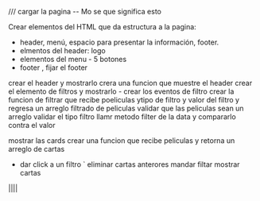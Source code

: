 
/// cargar la pagina -- Mo se que significa esto

Crear elementos del HTML  que da estructura a la pagina:
- header, menú, espacio para presentar la información, footer.
- elmentos del header:  logo
- elementos del menu - 5 botones
- footer , fijar el footer



crear el header y mostrarlo
    crera una funcion que muestre el header 
crear el elemento de filtros y mostrarlo 
    - crear los eventos de filtro
    crear la funcion de filtrar que recibe poeliculas ytipo de filtro y valor del filtro y regresa un arreglo filtrado de peliculas 
        validar que las peliculas sean un arreglo 
        validar el tipo filtro 
        llamr metodo filter  de la data y compararlo contra el valor 

mostrar las cards 
    crear una funcion que recibe peliculas y retorna un arreglo de cartas 

- dar click a un filtro `
    eliminar cartas anterores
    mandar filtar 
    mostrar cartas

||||


